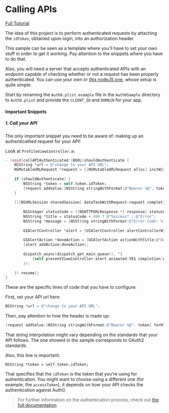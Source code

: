 # Calling APIs 

[Full Tutorial](https://auth0.com/docs/quickstart/native/ios-objc/08-calling-apis)

The idea of this project is to perform authenticated requests by attaching the `idToken`, obtained upon login, into an authorization header.

This sample can be seen as a template where you'll have to set your own stuff in order to get it working. Pay attention to the snippets where you have to do that.

Also, you will need a server that accepts authenticated APIs with an endpoint capable of checking whether or not a request has been properly authenticated. You can use your own or [this nodeJS one](https://github.com/auth0-samples/auth0-angularjs2-systemjs-sample/tree/master/Server), whose setup is quite simple.

Start by renaming the `Auth0.plist.example` file in the `Auth0Sample` directory to `Auth0.plist` and provide the `CLIENT_ID` and `DOMAIN` for your app.

#### Important Snippets

##### 1. Call your API

The only important snippet you need to be aware of: making up an authenticathed request for your API!

Look at `ProfileViewController.m`:

```objective-c
- (void)callAPIAuthenticated:(BOOL)shouldAuthenticate {
    NSString *url = @"change to your API URL";
    NSMutableURLRequest *request = [[NSMutableURLRequest alloc] initWithURL:[NSURL URLWithString:url]];
    
    if (shouldAuthenticate) {
        NSString *token = self.token.idToken;
        [request addValue:[NSString stringWithFormat:@"Bearer %@", token] forHTTPHeaderField:@"Authorization"];
    }
    
    [[[NSURLSession sharedSession] dataTaskWithRequest:request completionHandler:^(NSData * _Nullable data, NSURLResponse * _Nullable response, NSError * _Nullable error) {
        
        NSInteger statusCode = ((NSHTTPURLResponse *) response).statusCode;
        NSString *title = statusCode < 400 ? @"Success" : @"Error";
        NSString *message = [NSString stringWithFormat:@"Error Code: %li\n\nData:%@\n\nResponse:%@", (long)statusCode, (data == nil) ? @"nil" : @"(there is data)", response];
        
        UIAlertController *alert = [UIAlertController alertControllerWithTitle:title message:message preferredStyle:UIAlertControllerStyleAlert];
        
        UIAlertAction *doneAction = [UIAlertAction actionWithTitle:@"Done" style:UIAlertActionStyleDefault handler:nil];
        [alert addAction:doneAction];
        
        dispatch_async(dispatch_get_main_queue(), ^{
            [self presentViewController:alert animated:YES completion:nil];
        });
        
    }] resume];
}
```

These are the specific lines of code that you have to configure:

First, set your API url here:

```objective-c
NSString *url = @"change to your API URL";
```

Then, pay attention to how the header is made up:

```objective-c
[request addValue:[NSString stringWithFormat:@"Bearer %@", token] forHTTPHeaderField:@"Authorization"];
```

That string interpolation might vary depending on the standards that your API follows. The one showed in the sample corresponds to OAuth2 standards.

Also, this line is important:

```objc
NSString *token = self.token.idToken;
```

That specifies that the `idToken` is the token that you're using for authentication. You might want to choose using a different one (for example, the `accessToken`), it depends on how your API checks the authentication against Auth0.

> For further information on the authentication process, check out [the full documentation](https://auth0.com/docs/api/authentication).